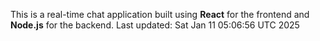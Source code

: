This is a real-time chat application built using **React** for the frontend and **Node.js** for the backend.
Last updated: Sat Jan 11 05:06:56 UTC 2025
